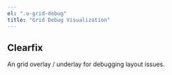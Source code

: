 ```yaml
---
el: ".u-grid-debug"
title: "Grid Debug Visualization"
---
```

## Clearfix

An grid overlay / underlay for debugging layout issues.
